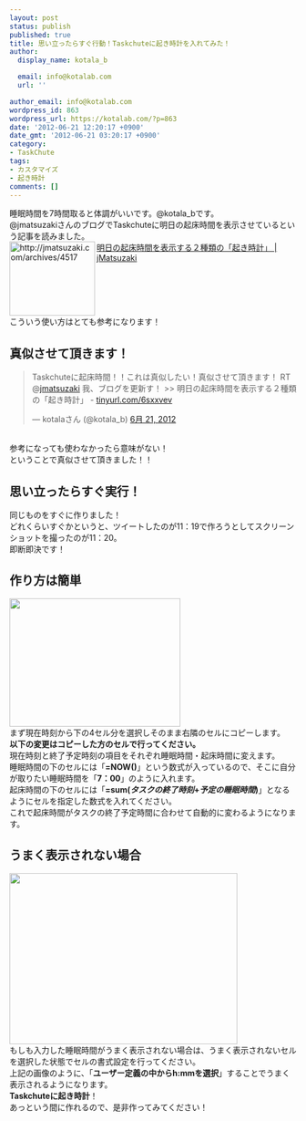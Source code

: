 ```yaml
---
layout: post
status: publish
published: true
title: 思い立ったらすぐ行動！Taskchuteに起き時計を入れてみた！
author:
  display_name: kotala_b

  email: info@kotalab.com
  url: ''

author_email: info@kotalab.com
wordpress_id: 863
wordpress_url: https://kotalab.com/?p=863
date: '2012-06-21 12:20:17 +0900'
date_gmt: '2012-06-21 03:20:17 +0900'
category:
- TaskChute
tags:
- カスタマイズ
- 起き時計
comments: []
---
```

<p>睡眠時間を7時間取ると体調がいいです。@kotala_bです。<br />
@jmatsuzakiさんのブログでTaskchuteに明日の起床時間を表示させているという記事を読みました。<br />
<a href="http://jmatsuzaki.com/archives/4517" target="_blank"><img title="明日の起床時間を表示する２種類の「起き時計」 | jMatsuzaki" src="http://capture.heartrails.com/150x130?http://jmatsuzaki.com/archives/4517" alt="http://jmatsuzaki.com/archives/4517" width="150" height="130" align="left" /></a><a href="http://jmatsuzaki.com/archives/4517" title="明日の起床時間を表示する２種類の「起き時計」 | jMatsuzaki" target="_blank">明日の起床時間を表示する２種類の「起き時計」 | jMatsuzaki</a><br style="clear:both;" />こういう使い方はとても参考になります！<br />
<!--more--></p>
<h2>真似させて頂きます！</h2>
<blockquote class="twitter-tweet" data-in-reply-to="215436500916109312" lang="ja"><p>Taskchuteに起床時間！！これは真似したい！真似させて頂きます！ RT @<a href="https://twitter.com/jmatsuzaki">jmatsuzaki</a> 我、ブログを更新す！ >> 明日の起床時間を表示する２種類の「起き時計」 - <a href="http://t.co/XLKeFTD0" title="http://tinyurl.com/6sxxvev">tinyurl.com/6sxxvev</a></p>
<p>&mdash; kotalaさん (@kotala_b) <a href="https://twitter.com/kotala_b/status/215629997224894464" data-datetime="2012-06-21T02:19:32+00:00">6月 21, 2012</a></p></blockquote>
<p><script src="//platform.twitter.com/widgets.js" charset="utf-8"></script><br />
参考になっても使わなかったら意味がない！<br />
ということで真似させて頂きました！！</p>
<h2>思い立ったらすぐ実行！</h2>
<p>同じものをすぐに作りました！<br />
どれくらいすぐかというと、ツイートしたのが11：19で作ろうとしてスクリーンショットを撮ったのが11：20。<br />
即断即決です！</p>
<h2>作り方は簡単</h2>
<p><a href="https://kotalab.com/wp-content/uploads/okidokei_120621_02.jpg"><img src="https://kotalab.com/wp-content/uploads/okidokei_120621_02.jpg" alt="" title="okidokei_120621_02" width="300" height="225" class="alignnone size-full wp-image-866" /></a><br />
まず現在時刻から下の4セル分を選択しそのまま右隣のセルにコピーします。<br />
<strong>以下の変更はコピーした方のセルで行ってください。</strong><br />
現在時刻と終了予定時刻の項目をそれぞれ睡眠時間・起床時間に変えます。<br />
睡眠時間の下のセルには「<strong>=NOW()</strong>」という数式が入っているので、そこに自分が取りたい睡眠時間を「<strong>7：00</strong>」のように入れます。<br />
起床時間の下のセルには「<strong>=sum(<em>タスクの終了時刻</em>+<em>予定の睡眠時間</em>)</strong>」となるようにセルを指定した数式を入れてください。<br />
これで起床時間がタスクの終了予定時間に合わせて自動的に変わるようになります。</p>
<h2>うまく表示されない場合</h2>
<p><a href="https://kotalab.com/wp-content/uploads/okidokei_120621_01.jpg"><img src="https://kotalab.com/wp-content/uploads/okidokei_120621_01.jpg" alt="" title="okidokei_120621_01" width="400" height="300" class="alignnone size-full wp-image-865" /></a><br />
もしも入力した睡眠時間がうまく表示されない場合は、うまく表示されないセルを選択した状態でセルの書式設定を行ってください。<br />
上記の画像のように、「<strong>ユーザー定義の中からh:mmを選択</strong>」することでうまく表示されるようになります。<br />
<strong>Taskchuteに起き時計</strong>！<br />
あっという間に作れるので、是非作ってみてください！</p>
